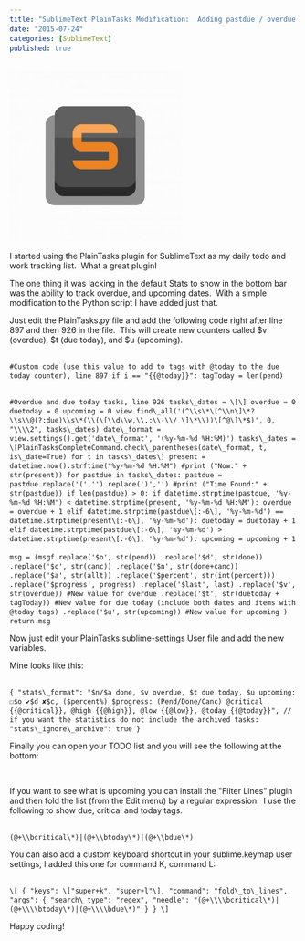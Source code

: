 ```yaml
---
title: "SublimeText PlainTasks Modification:  Adding pastdue / overdue and upcoming stats for date tracking"
date: "2015-07-24"
categories: [SublimeText]
published: true
---
```


![](../images/sublimetext-300x300.jpg)

I started using the PlainTasks plugin for SublimeText as my daily todo and work tracking list.  What a great plugin!

The one thing it was lacking in the default Stats to show in the bottom bar was the ability to track overdue, and upcoming dates.  With a simple modification to the Python script I have added just that.

Just edit the PlainTasks.py file and add the following code right after line 897 and then 926 in the file.  This will create new counters called $v (overdue), $t (due today), and $u (upcoming).

```

#Custom code (use this value to add to tags with @today to the due today counter), line 897 if i == "{{@today}}": tagToday = len(pend) 

```

```

#Overdue and due today tasks, line 926 tasks\_dates = \[\] overdue = 0 duetoday = 0 upcoming = 0 view.find\_all('(^\\s\*\[^\\n\]\*?\\s\\@(?:due)\\s\*(\\(\[\\d\\w,\\.:\\-\\/ \]\*\\))\[^@\]\*$)', 0, "\\\\2", tasks\_dates) date\_format = view.settings().get('date\_format', '(%y-%m-%d %H:%M)') tasks\_dates = \[PlainTasksCompleteCommand.check\_parentheses(date\_format, t, is\_date=True) for t in tasks\_dates\] present = datetime.now().strftime("%y-%m-%d %H:%M") #print ("Now:" + str(present)) for pastdue in tasks\_dates: pastdue = pastdue.replace('(','').replace(')','') #print ("Time Found:" + str(pastdue)) if len(pastdue) > 0: if datetime.strptime(pastdue, '%y-%m-%d %H:%M') < datetime.strptime(present, '%y-%m-%d %H:%M'): overdue = overdue + 1 elif datetime.strptime(pastdue\[:-6\], '%y-%m-%d') == datetime.strptime(present\[:-6\], '%y-%m-%d'): duetoday = duetoday + 1 elif datetime.strptime(pastdue\[:-6\], '%y-%m-%d') > datetime.strptime(present\[:-6\], '%y-%m-%d'): upcoming = upcoming + 1

msg = (msgf.replace('$o', str(pend)) .replace('$d', str(done)) .replace('$c', str(canc)) .replace('$n', str(done+canc)) .replace('$a', str(allt)) .replace('$percent', str(int(percent))) .replace('$progress', progress) .replace('$last', last) .replace('$v', str(overdue)) #New value for overdue .replace('$t', str(duetoday + tagToday)) #New value for due today (include both dates and items with @today tags) .replace('$u', str(upcoming)) #New value for upcoming ) return msg 

```

Now just edit your PlainTasks.sublime-settings User file and add the new variables. 

Mine looks like this:
```

{ "stats\_format": "$n/$a done, $v overdue, $t due today, $u upcoming: ☐$o ✔$d ✘$c, ($percent%) $progress: (Pend/Done/Canc) @critical {{@critical}}, @high {{@high}}, @low {{@low}}, @today {{@today}}", // if you want the statistics do not include the archived tasks: "stats\_ignore\_archive": true }

```

Finally you can open your TODO list and you will see the following at the bottom:

[](../images/Screen-Shot-2015-08-03-at-10.31.13-PM.jpg)

 

If you want to see what is upcoming you can install the "Filter Lines" plugin and then fold the list (from the Edit menu) by a regular expression.  I use the following to show due, critical and today tags.
```

(@+\\bcritical\*)|(@+\\btoday\*)|(@+\\bdue\*)

```

You can also add a custom keyboard shortcut in your sublime.keymap user settings, I added this one for command K, command L:

```

\[ { "keys": \["super+k", "super+l"\], "command": "fold\_to\_lines", "args": { "search\_type": "regex", "needle": "(@+\\\\bcritical\*)|(@+\\\\btoday\*)|(@+\\\\bdue\*)" } } \]

```

Happy coding!
